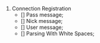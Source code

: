 1. Connection Registration
	 - [] Pass message;
	 - [] Nick message;
	 - [] User message;
	 - [] Parsing With White Spaces;